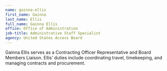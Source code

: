 ```yaml
---
name: gainna-ellis
first_name: Gainna
last_name: Ellis
full_name: Gainna Ellis
office: Office of Administration
job-title: Administrative Staff Specialist
agency: United States Access Board
---
```

Gainna Ellis serves as a Contracting Officer Representative and Board Members Liaison. Ellis’ duties include coordinating travel, timekeeping, and managing contracts and procurement. 
